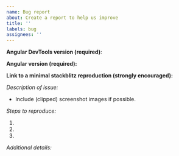 ```yaml
---
name: Bug report
about: Create a report to help us improve
title: ''
labels: bug
assignees: ''
---
```


**Angular DevTools version (required)**:

**Angular version (required):**

**Link to a minimal stackblitz reproduction (strongly encouraged):**

_Description of issue:_

- Include (clipped) screenshot images if possible.

_Steps to reproduce:_

1.

2.

3.

_Additional details:_
